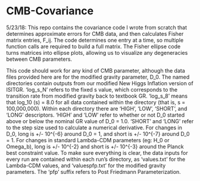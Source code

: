# CMB-Covariance

5/23/18:
This repo contains the covariance code I wrote from scratch that determines approximate errors for CMB data, and then calculates Fisher matrix entries, F_ij. The code determines one entry at a time, so multiple function calls are required to build a full matrix. The Fisher ellipse code turns matrices into ellipse plots, allowing us to visualize any degeneracies between CMB parameters.

This code should work for any kind of CMB parameter, although the data files provided here are for the modified gravity parameter, D_0. The named directories contain outputs from our modified New Higgs Inflation version of ISITGR. ‘log_s_N’ refers to the fixed s value, which corresponds to the transition rate from modified gravity back to textbook GR. ‘log_s_8’ means that log_10 (s) = 8.0 for all data contained within the directory (that is, s = 100,000,000). Within each directory there are ‘HIGH’, ‘LOW’, ‘SHORT’, and ‘LONG’ descriptors. ‘HIGH’ and ‘LOW’ refer to whether or not D_0 started above or below the nominal GR value of D_0 = 1.0. ‘SHORT’ and ‘LONG’ refer to the step size used to calculate a numerical derivative. For changes in D_0, long is +/- 10^{-6} around D_0 = 1, and short is +/- 10^{-7} around D_0 = 1. For changes in standard Lambda-CDM parameters (eg: H_0 or Omega_b), long is +/- 10^{-2} and short is +/- 10^{-3} around the Planck best constraint value. To make sure everything is clear, the data inputs for every run are contained within each run’s directory, as ‘values.txt’ for the Lambda-CDM values, and ‘valuespfp.txt’ for the modified gravity parameters. The ‘pfp’ suffix refers to Post Friedmann Parameterization.


